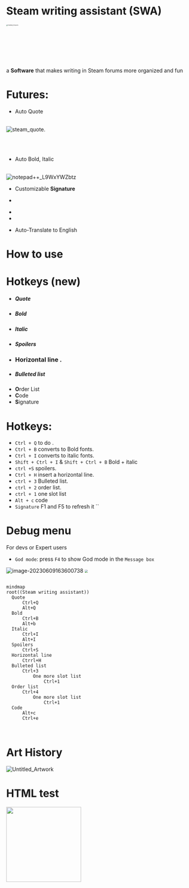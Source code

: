 # Steam writing assistant (SWA)



<img  width="400" src="./assets/Untitled_Artwork-1686319289723-2.jpg" alt="Untitled_Artwork" style="zoom:25%;" />

a **Software** that makes writing in Steam forums more organized and fun

# Futures:

- Auto Quote

<p align="left" width="100%">
    <br>
    <img src="./assets/steam_quote.gif" alt="steam_quote" style="zoom: 100.%;" />.  
</p>

<br><br>

- Auto Bold, Italic 

<p align="left" width="100%">
    <br>
    <img src="./assets/notepad++_L9WxYWZbtz.gif" alt="notepad++_L9WxYWZbtz" />  
</p>





* Customizable **Signature**

- 
* 

* 

  

* Auto-Translate to English


# 	How to use 



# Hotkeys (new)

- #####  **Q**uote
- ##### **B**old
- ##### **I**talic
- ##### **S**poilers
- ### **H**orizontal line .
- ##### **B**ulleted list
- **O**rder List
- **C**ode
- **S**ignature

# Hotkeys:

- `Ctrl + Q`  to do  . 
- `Ctrl + B` converts to Bold fonts.
- `Ctrl + I` converts to italic fonts.
- `Shift + Ctrl + I` & `Shift + Ctrl + B`  Bold + italic 
- `ctrl +S`  spoilers.
- `Ctrl + H`  insert a horizontal line.
- `ctrl + 3` Bulleted list.
- `ctrl + 2` order list.
- `ctrl + 1` one slot list
- `Alt + c`   code
- `Signature` F1  and  F5 to  refresh it  ``









# Debug menu

For devs or Expert users

- `God mode`:  press `F4`  to show God mode in the `Message box`



<img src="./assets/image-20230609163600738.png" alt="image-20230609163600738"  />







<img src="./assets/info.drawio.png" style="zoom:50%;" />













  ````mermaid

  mindmap
  root((Steam writing assistant))
  	Quote
  		Ctrl+Q	
  		Alt+Q
  	Bold
  		Ctrl+B
  		Alt+b
  	Italic
  		Ctrl+I
  		Alt+I
  	Spoilers
  		Ctrl+S
  	Horizontal line
  		Ctrrl+H
  	Bulleted list
  		Ctrl+3
  			One more slot list
  				Ctrl+1
  	Order list
  		Ctrl+4
  			One more slot list
  				Ctrl+1
  	Code
  		Alt+c
  		Ctrl+e
  	
  	
  
  ````











# Art History

![Untitled_Artwork](./assets/Untitled_Artwork-1686260924370-1.jpg)







# HTML test

<img align="left" width="200" src="https://www.rd.com/wp-content/uploads/2018/02/25_Hilarious-Photos-that-Will-Get-You-Through-the-Week_280228817_Doty911.jpg" />
